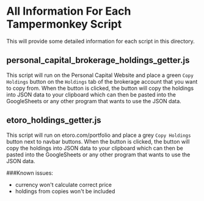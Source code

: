 # All Information For Each Tampermonkey Script

This will provide some detailed information for each script in this directory.

## personal_capital_brokerage_holdings_getter.js

This script will run on the Personal Capital Website and place a green `Copy Holdings` button on
the `Holdings` tab of the brokerage account that you want to copy from. When the button is clicked,
the button will copy the holdings into JSON data to your clipboard which can then be pasted into
the GoogleSheets or any other program that wants to use the JSON data.

## etoro_holdings_getter.js

This script will run on etoro.com/portfolio and place a grey `Copy Holdings` button next to navbar buttons. 
When the button is clicked, the button will copy the holdings into JSON data to your clipboard which can then 
be pasted into the GoogleSheets or any other program that wants to use the JSON data.

###Known issues: 
- currency won't calculate correct price
- holdings from copies won't be included
